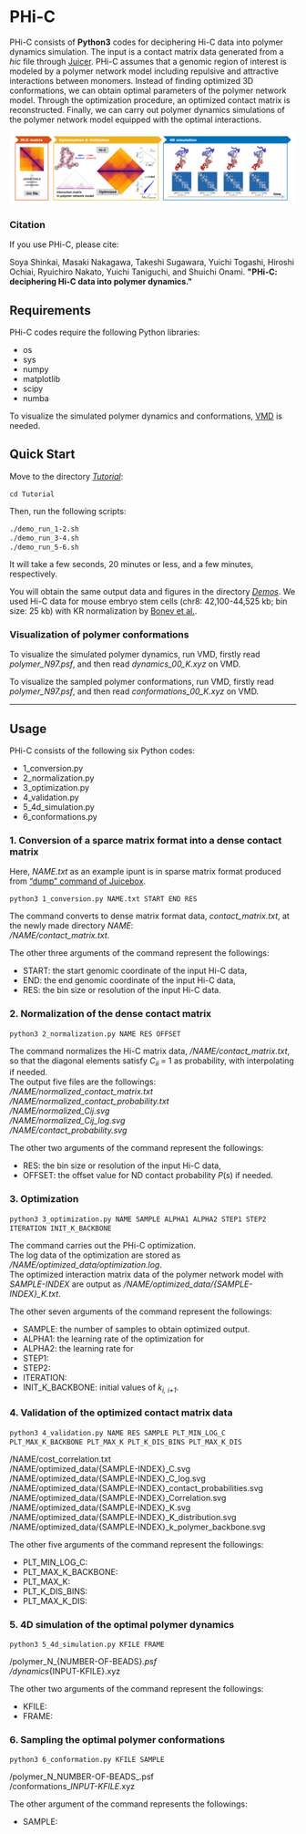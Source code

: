 # PHi-C

PHi-C consists of **Python3** codes for deciphering Hi-C data into polymer dynamics simulation.
The input is a contact matrix data generated from a _hic_ file through [Juicer](https://github.com/aidenlab/juicer).
PHi-C assumes that a genomic region of interest is modeled by a polymer network model including repulsive and attractive interactions between monomers.
Instead of finding optimized 3D conformations, we can obtain optimal parameters of the polymer network model.
Through the optimization procedure, an optimized contact matrix is reconstructed.
Finally, we can carry out polymer dynamics simulations of the polymer network model equipped with the optimal interactions.

![overview](/images/overview.png)

### Citation

If you use PHi-C, please cite:

Soya Shinkai, Masaki Nakagawa, Takeshi Sugawara, Yuichi Togashi, Hiroshi Ochiai,
Ryuichiro Nakato, Yuichi Taniguchi, and Shuichi Onami.
**"PHi-C: deciphering Hi-C data into polymer dynamics."**

## Requirements

PHi-C codes require the following Python libraries:

-   os
-   sys
-   numpy
-   matplotlib
-   scipy
-   numba

To visualize the simulated polymer dynamics and conformations, [VMD](https://www.ks.uiuc.edu/Research/vmd/) is needed.

## Quick Start

Move to the directory [_Tutorial_](/Tutorial):

    cd Tutorial

Then, run the following scripts:

    ./demo_run_1-2.sh
    ./demo_run_3-4.sh
    ./demo_run_5-6.sh

It will take a few seconds, 20 minutes or less, and a few minutes, respectively.

You will obtain the same output data and figures in the directory [_Demos_](/Demos).
We used Hi-C data for mouse embryo stem cells (chr8: 42,100-44,525 kb; bin size: 25 kb) with KR normalization by [Bonev et al.](https://doi.org/10.1016/j.cell.2017.09.043).

### Visualization of polymer conformations

To visualize the simulated polymer dynamics, run VMD, firstly read _polymer_N97.psf_, and then read _dynamics_00_K.xyz_ on VMD.

To visualize the sampled polymer conformations, run VMD, firstly read _polymer_N97.psf_, and then read _conformations_00_K.xyz_ on VMD.

* * *

## Usage

PHi-C consists of the following six Python codes:

-   1_conversion.py
-   2_normalization.py
-   3_optimization.py
-   4_validation.py
-   5_4d_simulation.py
-   6_conformations.py

### 1. Conversion of a sparce matrix format into a dense contact matrix

Here, _NAME.txt_ as an example ipunt is in sparse matrix format produced from [“dump” command of Juicebox](https://github.com/aidenlab/juicer/wiki/Data-Extraction).

    python3 1_conversion.py NAME.txt START END RES

The command converts to dense matrix format data, _contact_matrix.txt_, at the newly made directory _NAME_:  
_/NAME/contact_matrix.txt_.

The other three arguments of the command represent the followings:

-   START: the start genomic coordinate of the input Hi-C data,
-   END: the end genomic coordinate of the input Hi-C data,
-   RES: the bin size or resolution of the input Hi-C data.

### 2. Normalization of the dense contact matrix

    python3 2_normalization.py NAME RES OFFSET

The command normalizes the Hi-C matrix data, _/NAME/contact_matrix.txt_, so that the diagonal elements satisfy _C<sub>ii</sub>_ = 1 as probability, with interpolating if needed.  
The output five files are the followings:  
_/NAME/normalized_contact_matrix.txt_  
_/NAME/normalized_contact_probability.txt_  
_/NAME/normalized_Cij.svg_  
_/NAME/normalized_Cij_log.svg_  
_/NAME/contact_probability.svg_

The other two arguments of the command represent the followings:

-   RES: the bin size or resolution of the input Hi-C data,
-   OFFSET: the offset value for ND contact probability $P(s)$ if needed.

### 3. Optimization

    python3 3_optimization.py NAME SAMPLE ALPHA1 ALPHA2 STEP1 STEP2 ITERATION INIT_K_BACKBONE

The command carries out the PHi-C optimization.  
The log data of the optimization are stored as _/NAME/optimized_data/optimization.log_.  
The optimized interaction matrix data of the polymer network model with _SAMPLE-INDEX_ are output as
_/NAME/optimized_data/{SAMPLE-INDEX}\_K.txt_.

The other seven arguments of the command represent the followings:

-   SAMPLE: the number of samples to obtain optimized output.
-   ALPHA1: the learning rate of the optimization for
-   ALPHA2: the learning rate for
-   STEP1:
-   STEP2:
-   ITERATION:
-   INIT_K_BACKBONE: initial values of _k<sub>i, i+1</sub>_.

### 4. Validation of the optimized contact matrix data

    python3 4_validation.py NAME RES SAMPLE PLT_MIN_LOG_C PLT_MAX_K_BACKBONE PLT_MAX_K PLT_K_DIS_BINS PLT_MAX_K_DIS

/NAME/cost_correlation.txt  
/NAME/optimized_data/{SAMPLE-INDEX}\_C.svg  
/NAME/optimized_data/{SAMPLE-INDEX}\_C_log.svg  
/NAME/optimized_data/{SAMPLE-INDEX}\_contact_probabilities.svg  
/NAME/optimized_data/{SAMPLE-INDEX}\_Correlation.svg  
/NAME/optimized_data/{SAMPLE-INDEX}\_K.svg  
/NAME/optimized_data/{SAMPLE-INDEX}\_K_distribution.svg  
/NAME/optimized_data/{SAMPLE-INDEX}\_k_polymer_backbone.svg

The other five arguments of the command represent the followings:

-   PLT_MIN_LOG_C:
-   PLT_MAX_K_BACKBONE:
-   PLT_MAX_K:
-   PLT_K_DIS_BINS:
-   PLT_MAX_K_DIS:

### 5. 4D simulation of the optimal polymer dynamics

    python3 5_4d_simulation.py KFILE FRAME

/polymer_N_{NUMBER-OF-BEADS}_.psf  
/dynamics_{INPUT-KFILE}.xyz

The other two arguments of the command represent the followings:

-   KFILE:
-   FRAME:

### 6. Sampling the optimal polymer conformations

    python3 6_conformation.py KFILE SAMPLE

/polymer_N_NUMBER-OF-BEADS_.psf  
/conformations\__INPUT-KFILE_.xyz

The other argument of the command represents the followings:

-   SAMPLE:
